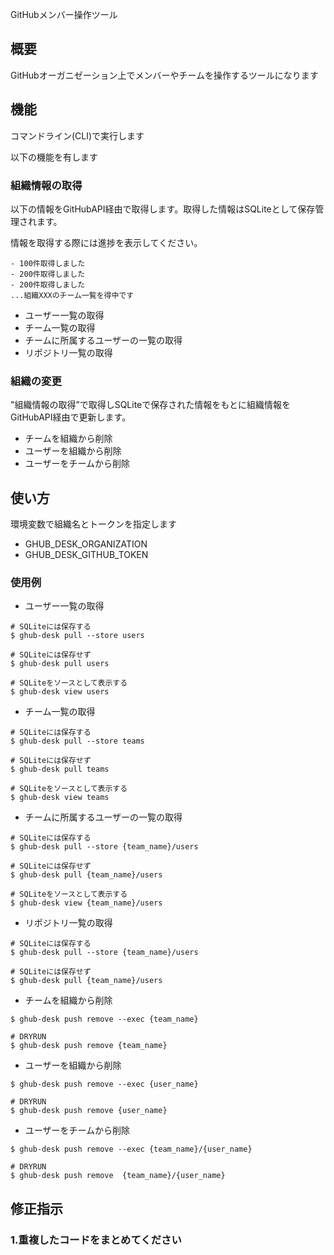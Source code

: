 GitHubメンバー操作ツール


## 概要

GitHubオーガニゼーション上でメンバーやチームを操作するツールになります

## 機能

コマンドライン(CLI)で実行します

以下の機能を有します

### 組織情報の取得

以下の情報をGitHubAPI経由で取得します。取得した情報はSQLiteとして保存管理されます。

情報を取得する際には進捗を表示してください。

````
- 100件取得しました
- 200件取得しました
- 200件取得しました
...組織XXXのチーム一覧を得中です
````


* ユーザー一覧の取得
* チーム一覧の取得
* チームに所属するユーザーの一覧の取得
* リポジトリ一覧の取得

### 組織の変更

"組織情報の取得”で取得しSQLiteで保存された情報をもとに組織情報をGitHubAPI経由で更新します。

* チームを組織から削除
* ユーザーを組織から削除
* ユーザーをチームから削除

## 使い方

環境変数で組織名とトークンを指定します

* GHUB_DESK_ORGANIZATION
* GHUB_DESK_GITHUB_TOKEN


### 使用例

* ユーザー一覧の取得

````
# SQLiteには保存する
$ ghub-desk pull --store users

# SQLiteには保存せず
$ ghub-desk pull users

# SQLiteをソースとして表示する 
$ ghub-desk view users
````

* チーム一覧の取得

````
# SQLiteには保存する
$ ghub-desk pull --store teams

# SQLiteには保存せず
$ ghub-desk pull teams

# SQLiteをソースとして表示する 
$ ghub-desk view teams 
````

* チームに所属するユーザーの一覧の取得

````
# SQLiteには保存する
$ ghub-desk pull --store {team_name}/users

# SQLiteには保存せず
$ ghub-desk pull {team_name}/users

# SQLiteをソースとして表示する 
$ ghub-desk view {team_name}/users
````

* リポジトリ一覧の取得

````
# SQLiteには保存する
$ ghub-desk pull --store {team_name}/users

# SQLiteには保存せず
$ ghub-desk pull {team_name}/users
````

* チームを組織から削除

````
$ ghub-desk push remove --exec {team_name}

# DRYRUN
$ ghub-desk push remove {team_name}
````

* ユーザーを組織から削除

````
$ ghub-desk push remove --exec {user_name}

# DRYRUN
$ ghub-desk push remove {user_name}
````

* ユーザーをチームから削除

````
$ ghub-desk push remove --exec {team_name}/{user_name}

# DRYRUN
$ ghub-desk push remove  {team_name}/{user_name}
````


## 修正指示

### 1.重複したコードをまとめてください




